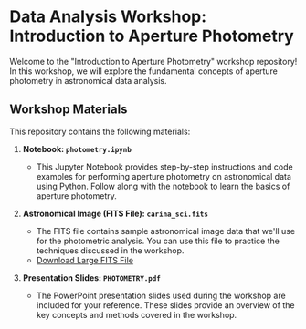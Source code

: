 # Data Analysis Workshop: Introduction to Aperture Photometry

Welcome to the "Introduction to Aperture Photometry" workshop repository! In this workshop, we will explore the fundamental concepts of aperture photometry in astronomical data analysis.

## Workshop Materials

This repository contains the following materials:

1. **Notebook: `photometry.ipynb`**
   - This Jupyter Notebook provides step-by-step instructions and code examples for performing aperture photometry on astronomical data using Python. Follow along with the notebook to learn the basics of aperture photometry.

2. **Astronomical Image (FITS File): `carina_sci.fits`**
   - The FITS file contains sample astronomical image data that we'll use for the photometric analysis. You can use this file to practice the techniques discussed in the workshop.
   - [Download Large FITS File](https://drive.google.com/file/d/1_Cm1B82WMI48rRnZtDzAllkH0fU5n7og/view?usp=sharing)


3. **Presentation Slides: `PHOTOMETRY.pdf`**
   - The PowerPoint presentation slides used during the workshop are included for your reference. These slides provide an overview of the key concepts and methods covered in the workshop.

